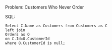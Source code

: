 Problem: Customers Who Never Order

SQL:

```
Select C.Name as Customers from Customers as C
left join 
Orders as O
on C.Id=O.CustomerId 
where O.CustomerId is null; 

```
